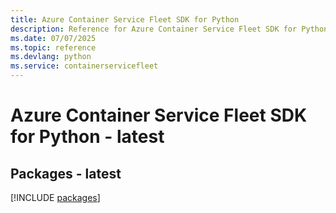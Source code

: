 ```yaml
---
title: Azure Container Service Fleet SDK for Python
description: Reference for Azure Container Service Fleet SDK for Python
ms.date: 07/07/2025
ms.topic: reference
ms.devlang: python
ms.service: containerservicefleet
---
```

# Azure Container Service Fleet SDK for Python - latest
## Packages - latest
[!INCLUDE [packages](container-service-fleet-index.md)]